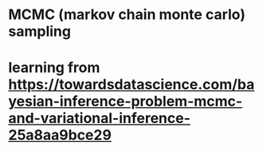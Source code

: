 # MCMC (markov chain monte carlo) sampling
# learning from https://towardsdatascience.com/bayesian-inference-problem-mcmc-and-variational-inference-25a8aa9bce29
